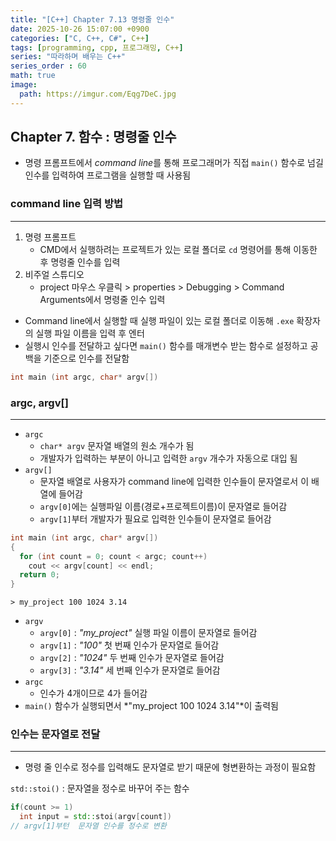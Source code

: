 ```yaml
---
title: "[C++] Chapter 7.13 명령줄 인수"
date: 2025-10-26 15:07:00 +0900
categories: ["C, C++, C#", C++]
tags: [programming, cpp, 프로그래밍, C++]
series: "따라하며 배우는 C++"
series_order : 60
math: true
image:
  path: https://imgur.com/Eqg7DeC.jpg
---
```


## Chapter 7. 함수 : 명령줄 인수

- 명령 프롬프트에서 *command line*를 통해 프로그래머가 직접 `main()` 함수로 넘길 인수를 입력하여 프로그램을 실행할 때 사용됨

### command line 입력 방법

---

1. 명령 프롬프트
   - CMD에서 실행하려는 프로젝트가 있는 로컬 폴더로 `cd` 명령어를 통해 이동한 후 명령줄 인수를 입력
2. 비주얼 스튜디오
   - project 마우스 우클릭 > properties > Debugging > Command Arguments에서 명령줄 인수 입력

- Command line에서 실행할 때 실행 파일이 있는 로컬 폴더로 이동해 `.exe` 확장자의 실행 파일 이름을 입력 후 엔터
- 실행시 인수를 전달하고 싶다면 `main()` 함수를 매개변수 받는 함수로 설정하고 공백을 기준으로 인수를 전달함

```cpp
int main (int argc, char* argv[])
```

### argc, argv[]

---

- `argc`
  - `char* argv` 문자열 배열의 원소 개수가 됨
  - 개발자가 입력하는 부분이 아니고 입력한 `argv` 개수가 자동으로 대입 됨
- `argv[]`
  - 문자열 배열로 사용자가 command line에 입력한 인수들이 문자열로서 이 배열에 들어감
  - `argv[0]`에는 실행파일 이름(경로+프로젝트이름)이 문자열로 들어감
  - `argv[1]`부터 개발자가 필요로 입력한 인수들이 문자열로 들어감

```cpp
int main (int argc, char* argv[])
{
  for (int count = 0; count < argc; count++)
    cout << argv[count] << endl;
  return 0;
}
```
```text
> my_project 100 1024 3.14
```

- `argv`
  - `argv[0]` : *"my_project"* 실행 파일 이름이 문자열로 들어감
  - `argv[1]` : *"100"* 첫 번째 인수가 문자열로 들어감
  - `argv[2]` : *"1024"* 두 번째 인수가 문자열로 들어감
  - `argv[3]` : *"3.14"* 세 번째 인수가 문자열로 들어감
- `argc`
  - 인수가 4개이므로 4가 들어감
- `main()` 함수가 실행되면서 *"my_project 100 1024 3.14"*이 출력됨

### 인수는 문자열로 전달

---

- 명령 줄 인수로 정수를 입력해도 문자열로 받기 때문에 형변환하는 과정이 필요함

`std::stoi()` : 문자열을 정수로 바꾸어 주는 함수

```cpp
if(count >= 1)
  int input = std::stoi(argv[count])  
// argv[1]부턴  문자열 인수를 정수로 변환
```
